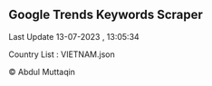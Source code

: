 

## Google Trends Keywords Scraper 
 
Last Update 13-07-2023 , 13:05:34

Country List :
VIETNAM.json



© Abdul Muttaqin 
